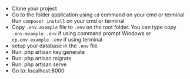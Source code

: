 <ul>
  <li>Clone your project</li>
  <li>Go to the folder application using <code>cd</code> command on your cmd or terminal Run <code>composer install</code> on your cmd or terminal</li>
  <li>Copy <code>.env.example</code> file to <code>.env</code> on the root folder. You can type copy <code>.env.example .env</code> if using command prompt Windows or <code>cp.env.example .env</code> if using terminal</li> 
  <li>setup your database in the <code>.env</code> file
  <li>Run: php artisan key:generate</li>
  <li>Run: php artisan migrate</li>
  <li>Run: php artisan serve</li>
  <li>Go to: localhost:8000</li>
</ul>
